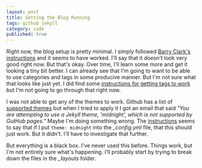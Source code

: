 ```yaml
---
layout: post
title: Getting the Blog Running
tags: github jekyll
category: code
published: true
---
```


Right now, the blog setup is pretty minimal. I simply followed [Barry Clark's instructions](https://www.smashingmagazine.com/2014/08/build-blog-jekyll-github-pages/) and it seems to have worked. I'll say that it doesn't look very good right now. But that's okay. Over time, I'll learn some more and get it looking a tiny bit better. I can already see that I'm going to want to be able to use categories and tags in some producive manner. But I'm not sure what that looks like just yet. I did find some [instructions for getting tags to work](https://longqian.me/2017/02/09/github-jekyll-tag/) but I'm not going to go through that right now.

I was not able to get any of the themes to work. Github has a list of [supported themes](https://pages.github.com/themes/) but when I tried to apply it I got an email that said *"You are attempting to use a Jekyll theme, 'midnight', which is not supported by GutHub pages."* Maybe I'm doing something wrong. The [instructions](https://help.github.com/en/github/working-with-github-pages/adding-a-theme-to-your-github-pages-site-using-jekyll) seems to say that if I put `theme: midnight` into the *_config.yml* file, that this should just work. But it didn't. I'll have to investigate that further.

But everything is a black box. I've never used this before. Things work, but I'm not entirely sure what's happening. I'll probably start by trying to break down the files in the *_layouts* folder.
